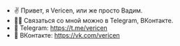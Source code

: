 - ✌️ Привет, я Vericen, или же просто Вадим.
- 🐱‍💻 Связаться со мной можно в Telegram, ВКонтакте.
- 🌌 Telegram: https://t.me/vericen
- 🐙 ВКонтакте: https://vk.com/vericen
